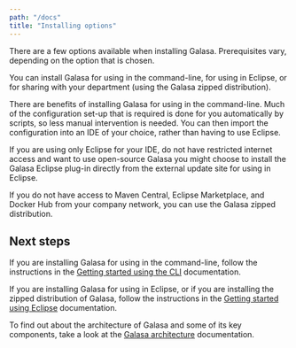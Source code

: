```yaml
---
path: "/docs"
title: "Installing options"
---
```


There are a few options available when installing Galasa. Prerequisites vary, depending on the option that is chosen. 

You can install Galasa for using in the command-line, for using in Eclipse, or for sharing with your department (using the Galasa zipped distribution). 

There are benefits of installing Galasa for using in the command-line. Much of the configuration set-up that is required is done for you automatically by scripts, so less manual intervention is needed. You can then import the configuration into an IDE of your choice, rather than having to use Eclipse.

If you are using only Eclipse for your IDE, do not have restricted internet access and want to use open-source Galasa you might choose to install the Galasa Eclipse plug-in directly from the external update site for using in Eclipse. 

If you do not have access to Maven Central, Eclipse Marketplace, and Docker Hub from your company network, you can use the Galasa zipped distribution. 


## Next steps

If you are installing Galasa for using in the command-line, follow the instructions in the [Getting started using the CLI](/docs/cli-command-reference/cli-command-reference) documentation.

If you are installing Galasa for using in Eclipse, or if you are installing the zipped distribution of Galasa, follow the instructions in the [Getting started using Eclipse](/docs/getting-started) documentation. 

To find out about the architecture of Galasa and some of its key components, take a look at the [Galasa architecture](/docs/architecture) documentation. 